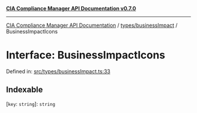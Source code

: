 [**CIA Compliance Manager API Documentation v0.7.0**](../../../README.md)

***

[CIA Compliance Manager API Documentation](../../../modules.md) / [types/businessImpact](../README.md) / BusinessImpactIcons

# Interface: BusinessImpactIcons

Defined in: [src/types/businessImpact.ts:33](https://github.com/Hack23/cia-compliance-manager/blob/a904e43458f81faf7066f9da9fc149cc9f6e236d/src/types/businessImpact.ts#L33)

## Indexable

\[`key`: `string`\]: `string`
